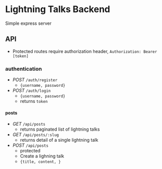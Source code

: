 # Lightning Talks Backend

Simple express server

## API

* Protected routes require authorization header,   `Authorization: Bearer [token]`

### authentication
  * *POST* `/auth/register`
      - ```{username, password}```
  * *POST* `/auth/login`
      - ```{username, password}```
      - returns `token`

#### posts
  * *GET* `/api/posts`
    - returns paginated list of lightning talks
  * *GET* `/api/posts/:slug`
    - returns detail of a single lightning talk
  * *POST* `/api/posts`
    - protected
    - Create a lighning talk
    - ```{title, content, }```